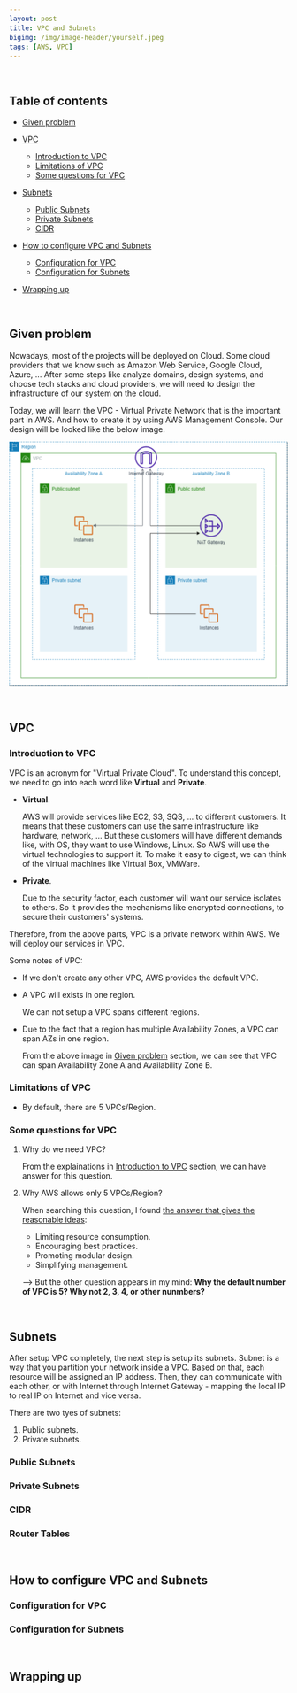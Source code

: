 ```yaml
---
layout: post
title: VPC and Subnets
bigimg: /img/image-header/yourself.jpeg
tags: [AWS, VPC]
---
```





<br>

## Table of contents
- [Given problem](#given-problem)
- [VPC](#vpc)

    - [Introduction to VPC](#introduction-to-vpc)
    - [Limitations of VPC](#limitations-of-vpc)
    - [Some questions for VPC](#some-questions-for-vpc)

- [Subnets](#subnets)

    - [Public Subnets](#public-subnets)
    - [Private Subnets](#private-subnets)
    - [CIDR](#cidr)

- [How to configure VPC and Subnets](#how-to-configure-vpc-and-subnets)

    - [Configuration for VPC](#configuration-for-vpc)
    - [Configuration for Subnets](#configuration-for-subnets)

- [Wrapping up](#wrapping-up)


<br>

## Given problem

Nowadays, most of the projects will be deployed on Cloud. Some cloud providers that we know such as Amazon Web Service, Google Cloud, Azure, ... After some steps like analyze domains, design systems, and choose tech stacks and cloud providers, we will need to design the infrastructure of our system on the cloud.

Today, we will learn the VPC - Virtual Private Network that is the important part in AWS. And how to create it by using AWS Management Console. Our design will be looked like the below image.

![](../../../../img/cloud/aws/vpc/vpc-1.png)


<br>

## VPC

### Introduction to VPC

VPC is an acronym for "Virtual Private Cloud". To understand this concept, we need to go into each word like **Virtual** and **Private**.
- **Virtual**.

    AWS will provide services like EC2, S3, SQS, ... to different customers. It means that these customers can use the same infrastructure like hardware, network, ... But these customers will have different demands like, with OS, they want to use Windows, Linux. So AWS will use the virtual technologies to support it. To make it easy to digest, we can think of the virtual machines like Virtual Box, VMWare.

- **Private**.

    Due to the security factor, each customer will want our service isolates to others. So it provides the mechanisms like encrypted connections, to secure their customers' systems.

Therefore, from the above parts, VPC is a private network within AWS. We will deploy our services in VPC.

Some notes of VPC:
- If we don't create any other VPC, AWS provides the default VPC.
- A VPC will exists in one region.

    We can not setup a VPC spans different regions.

- Due to the fact that a region has multiple Availability Zones, a VPC can span AZs in one region.

    From the above image in [Given problem](#given-problem) section, we can see that VPC can span Availability Zone A and Availability Zone B.

### Limitations of VPC

- By default, there are 5 VPCs/Region.

### Some questions for VPC

1. Why do we need VPC?

    From the explainations in [Introduction to VPC](#introduction-to-vpc) section, we can have answer for this question.

2. Why AWS allows only 5 VPCs/Region?

    When searching this question, I found [the answer that gives the reasonable ideas](https://qr.ae/pKlIar):
    - Limiting resource consumption.
    - Encouraging best practices.
    - Promoting modular design.
    - Simplifying management.

    --> But the other question appears in my mind: **Why the default number of VPC is 5? Why not 2, 3, 4, or other nunmbers?**


<br>

## Subnets

After setup VPC completely, the next step is setup its subnets. Subnet is a way that you partition your network inside a VPC. Based on that, each resource will be assigned an IP address. Then, they can communicate with each other, or with Internet through Internet Gateway - mapping the local IP to real IP on Internet and vice versa.

There are two tyes of subnets:
1. Public subnets.
2. Private subnets.

### Public Subnets



### Private Subnets



### CIDR


### Router Tables


<br>

## How to configure VPC and Subnets

### Configuration for VPC


### Configuration for Subnets


<br>

## Wrapping up



